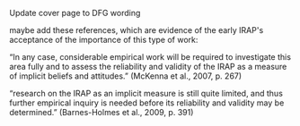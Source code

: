 Update cover page to DFG wording



maybe add these references, which are evidence of the early IRAP's acceptance of the importance of this type of work:

“In any case, considerable empirical work will be required to investigate this area fully and to assess the reliability and validity of the IRAP as a measure of implicit beliefs and attitudes.” (McKenna et al., 2007, p. 267)

“research on the IRAP as an implicit measure is still quite limited, and thus further empirical inquiry is needed before its reliability and validity may be determined.” (Barnes-Holmes et al., 2009, p. 391)